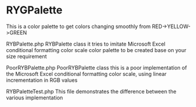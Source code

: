 # RYGPalette
This is a color palette to get colors changing smoothly from RED->YELLOW->GREEN

RYBPalette.php 
RYBPalette class 
it tries to imitate Microsoft Excel conditional formatting color scale
color palette to be created base on your size requirement


PoorRYBPalette.php
PoorRYBPalette class 
this is a poor implementation of the Microsoft Excel conditional formatting color scale, using linear incrementation in RGB values

RYBPaletteTest.php
This file demonstrates the difference between the various implementation
